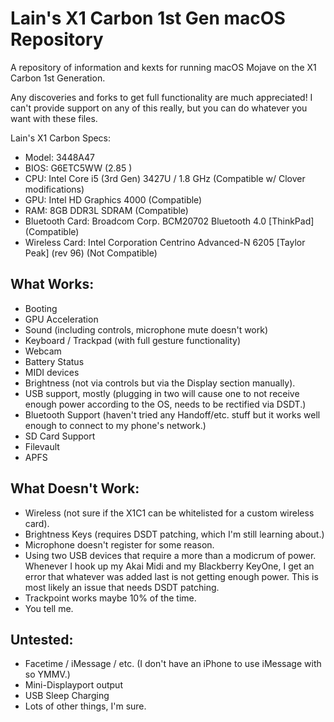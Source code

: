# Lain's X1 Carbon 1st Gen macOS Repository
A repository of information and kexts for running macOS Mojave on the X1 Carbon 1st Generation.

Any discoveries and forks to get full functionality are much appreciated! I can't provide support on any of this really, but you can do whatever you want with these files.

Lain's X1 Carbon Specs:
- Model: 3448A47
- BIOS: G6ETC5WW (2.85 )
- CPU: Intel Core i5 (3rd Gen) 3427U / 1.8 GHz (Compatible w/ Clover modifications) 
- GPU: Intel HD Graphics 4000 (Compatible)
- RAM: 8GB DDR3L SDRAM (Compatible)
- Bluetooth Card: Broadcom Corp. BCM20702 Bluetooth 4.0 [ThinkPad] (Compatible)
- Wireless Card: Intel Corporation Centrino Advanced-N 6205 [Taylor Peak] (rev 96) (Not Compatible)

## What Works:
- Booting
- GPU Acceleration
- Sound (including controls, microphone mute doesn't work)
- Keyboard / Trackpad (with full gesture functionality)
- Webcam
- Battery Status
- MIDI devices 
- Brightness (not via controls but via the Display section manually).
- USB support, mostly (plugging in two will cause one to not receive enough power according to the OS, needs to be rectified via DSDT.)
- Bluetooth Support (haven't tried any Handoff/etc. stuff but it works well enough to connect to my phone's network.)
- SD Card Support
- Filevault
- APFS

## What Doesn't Work:
- Wireless (not sure if the X1C1 can be whitelisted for a custom wireless card).
- Brightness Keys (requires DSDT patching, which I'm still learning about.)
- Microphone doesn't register for some reason.
- Using two USB devices that require a more than a modicrum of power. Whenever I hook up my Akai Midi and my Blackberry KeyOne, I get an error that whatever was added last is not getting enough power. This is most likely an issue that needs DSDT patching.
- Trackpoint works maybe 10% of the time.
- You tell me.

## Untested:
- Facetime / iMessage / etc. (I don't have an iPhone to use iMessage with so YMMV.)
- Mini-Displayport output
- USB Sleep Charging
- Lots of other things, I'm sure. 
